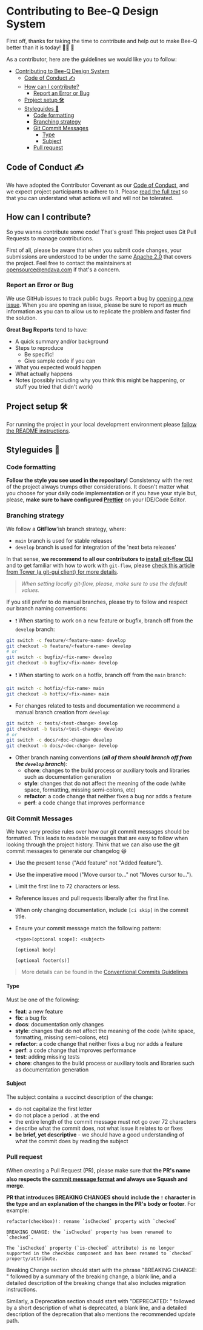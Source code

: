 # Contributing to Bee-Q Design System

First off, thanks for taking the time to contribute and help out to make Bee-Q better than it is today! 💪😁 🎉

As a contributor, here are the guidelines we would like you to follow:

- [Contributing to Bee-Q Design System](#contributing-to-bee-q-design-system)
  - [ Code of Conduct ✍️](#-code-of-conduct-️)
  - [ How can I contribute?](#-how-can-i-contribute)
    - [ Report an Error or Bug](#-report-an-error-or-bug)
  - [ Project setup 🛠](#-project-setup-)
  - [ Styleguides 🎨](#-styleguides-)
    - [ Code formatting](#-code-formatting)
    - [ Branching strategy](#-branching-strategy)
    - [ Git Commit Messages](#-git-commit-messages)
      - [ Type](#-type)
      - [ Subject](#-subject)
    - [ Pull request](#-pull-request)

## <a name="code-of-conduct"></a> Code of Conduct ✍️

We have adopted the Contributor Covenant as our [Code of Conduct](https://www.contributor-covenant.org/), and we expect project participants to adhere to it. Please [read the full text](./CODE_OF_CONDUCT.md) so that you can understand what actions will and will not be tolerated.

## <a name="how-can-i-contribute"></a> How can I contribute?

So you wanna contribute some code! That's great! This project uses Git Pull Requests to manage contributions.

First of all, please be aware that when you submit code changes, your submissions are understood to be under the same [Apache 2.0](https://choosealicense.com/licenses/apache-2.0/) that covers the project. Feel free to contact the maintainers at [opensource@endava.com](opensource@endava.com) if that's a concern.

### <a name="report-an-error-or-bug"></a> Report an Error or Bug

We use GitHub issues to track public bugs. Report a bug by [opening a new issue](issues/new/choose). When you are opening an issue, please be sure to report as much information as you can to allow us to replicate the problem and faster find the solution.

**Great Bug Reports** tend to have:

- A quick summary and/or background
- Steps to reproduce
  - Be specific!
  - Give sample code if you can
- What you expected would happen
- What actually happens
- Notes (possibly including why you think this might be happening, or stuff you tried that didn't work)

## <a name="project-setup"></a> Project setup 🛠

For running the project in your local development environment please [follow the README instructions](README.md).

## <a name="styleguides"></a> Styleguides 🎨

### <a name="code-formatting"></a> Code formatting

**Follow the style you see used in the repository!** Consistency with the rest of the project always trumps other considerations. It doesn't matter what you choose for your daily code implementation or if you have your style but, please, **make sure to have configured [Prettier](https://prettier.io/)** on your IDE/Code Editor.

### <a name="branching-strategy"></a> Branching strategy

We follow a **GitFlow**'ish branch strategy, where:

- `main` branch is used for stable releases
- `develop` branch is used for integration of the 'next beta releases'

In that sense, **we recommend to all our contributors to [install git-flow CLI](https://github.com/petervanderdoes/gitflow-avh/wiki#installing-git-flow)** and to get familiar with how to work with `git-flow`, please [check this article from Tower (a git-gui client) for more details](https://www.git-tower.com/learn/git/ebook/en/command-line/advanced-topics/git-flow).

> _When setting locally git-flow, please, make sure to use the default values._

If you still prefer to do manual branches, please try to follow and respect our branch naming conventions:

- ❗️ When starting to work on a new feature or bugfix, branch off from the `develop` branch:

```bash
git switch -c feature/<feature-name> develop
git checkout -b feature/<feature-name> develop
# or
git switch -c bugfix/<fix-name> develop
git checkout -b bugfix/<fix-name> develop
```

- ❗️ When starting to work on a hotfix, branch off from the `main` branch:

```bash
git switch -c hotfix/<fix-name> main
git checkout -b hotfix/<fix-name> main
```

- For changes related to tests and documentation we recommend a manual branch creation from `develop`:

```bash
git switch -c tests/<test-change> develop
git checkout -b tests/<test-change> develop
# or
git switch -c docs/<doc-change> develop
git checkout -b docs/<doc-change> develop
```

- Other branch naming conventions (**_all of them should branch off from the `develop` branch_**):
  - **chore**: changes to the build process or auxiliary tools and libraries such as documentation generation
  - **style**: changes that do not affect the meaning of the code (white space, formatting, missing semi-colons, etc)
  - **refactor**: a code change that neither fixes a bug nor adds a feature
  - **perf**: a code change that improves performance

### <a name="git-commit-messages"></a> Git Commit Messages

We have very precise rules over how our git commit messages should be formatted. This leads to readable messages that are easy to follow when looking through the project history. Think that we can also use the git commit messages to generate our changelog 😃

- Use the present tense ("Add feature" not "Added feature").
- Use the imperative mood ("Move cursor to..." not "Moves cursor to...").
- Limit the first line to 72 characters or less.
- Reference issues and pull requests liberally after the first line.
- When only changing documentation, include `[ci skip]` in the commit title.
- Ensure your commit message match the following pattern:

  ```
  <type>[optional scope]: <subject>

  [optional body]

  [optional footer(s)]
  ```

> More details can be found in the [Conventional Commits Guidelines](https://www.conventionalcommits.org/en/v1.0.0/#summary)

#### <a name="type"></a> Type

Must be one of the following:

- **feat**: a new feature
- **fix**: a bug fix
- **docs**: documentation only changes
- **style**: changes that do not affect the meaning of the code (white space, formatting, missing semi-colons, etc)
- **refactor**: a code change that neither fixes a bug nor adds a feature
- **perf**: a code change that improves performance
- **test**: adding missing tests
- **chore**: changes to the build process or auxiliary tools and libraries such as documentation generation

#### <a name="subject"></a> Subject

The subject contains a succinct description of the change:

- do not capitalize the first letter
- do not place a period `.` at the end
- the entire length of the commit message must not go over 72 characters
- describe what the commit does, not what issue it relates to or fixes
- **be brief, yet descriptive** - we should have a good understanding of what the commit does by reading the subject

### <a name="pull-request"></a> Pull request

❗️When creating a Pull Request (PR), please make sure that **the PR's name also respects the [commit message format](#git-commit-messages) and always use Squash and merge**.

**PR that introduces BREAKING CHANGES should include the `!` character in the type and an explanation of the changes in the PR's body or footer**. For example:

```
refactor(checkbox)!: rename `isChecked` property with `checked`

BREAKING CHANGE: the `isChecked` property has been renamed to `checked`.

The `isChecked` property (`is-checked` attribute) is no longer supported in the checkbox component and has been renamed to `checked` property/attribute.
```

Breaking Change section should start with the phrase "BREAKING CHANGE: " followed by a summary of the breaking change, a blank line, and a detailed description of the breaking change that also includes migration instructions.

Similarly, a Deprecation section should start with "DEPRECATED: " followed by a short description of what is deprecated, a blank line, and a detailed description of the deprecation that also mentions the recommended update path.
